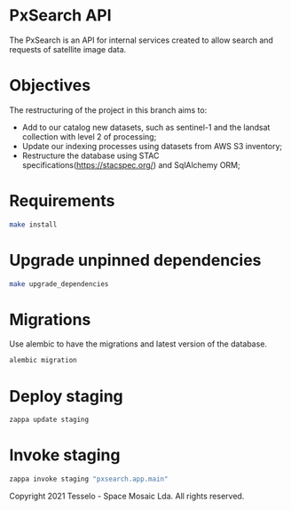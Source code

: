 # PxSearch API
The PxSearch is an API for internal services created to allow search and requests of satellite image data. 

# Objectives
The restructuring of the project in this branch aims to:
- Add to our catalog new datasets, such as sentinel-1 and the landsat collection with level 2 of processing;
- Update our indexing processes using datasets from AWS S3 inventory;
- Restructure the database using STAC specifications(https://stacspec.org/) and SqlAlchemy ORM;

# Requirements

```bash
make install
```

# Upgrade unpinned dependencies

```bash
make upgrade_dependencies
```

# Migrations
Use alembic to have the migrations and latest version of the database.

```bash
alembic migration
```

# Deploy staging

```bash
zappa update staging
```

# Invoke staging

```bash
zappa invoke staging "pxsearch.app.main"
```


Copyright 2021 Tesselo - Space Mosaic Lda. All rights reserved.
